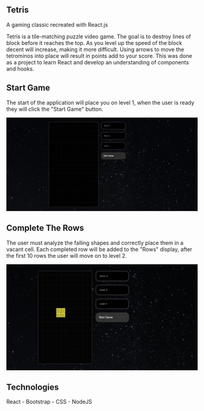 ## Tetris

A gaming classic recreated with React.js 

Tetris is a tile-matching puzzle video game. The goal is to destroy lines of block before it reaches the top. As you level up the speed of the block decent will increase, making it more difficult. Using arrows to move the tetrominos into place will result in points add to your score. This was done as a project to learn React and develop an understanding of components and hooks. 

## Start Game

The start of the application will place you on level 1, when the user is ready they will click the "Start Game" button. 

![Show Tetris](./public/tetris_start.png)

## Complete The Rows

The user must analyze the falling shapes and correctly place them in a vacant cell. Each completed row will be added to the "Rows" display, after the first 10 rows the user will move on to level 2.

![Show Tetris](./public/tetris.png)

## Technologies

React - Bootstrap - CSS - NodeJS
